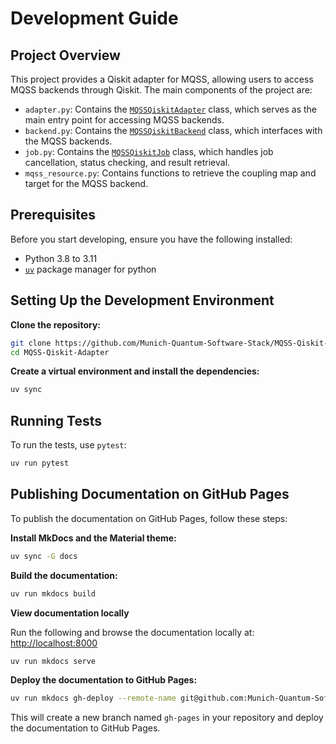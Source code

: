 # Development Guide

## Project Overview

This project provides a Qiskit adapter for MQSS, allowing users to access MQSS backends through
Qiskit. The main components of the project are:

- `adapter.py`: Contains the [`MQSSQiskitAdapter`](../api/mqss_adapter.md) class, which serves as
  the main entry point for accessing MQSS backends.
- `backend.py`: Contains the [`MQSSQiskitBackend`](../api/mqss_backend.md) class, which interfaces
  with the MQSS backends.
- `job.py`: Contains the [`MQSSQiskitJob`](../api/mqss_job.md) class, which handles job
  cancellation, status checking, and result retrieval.
- `mqss_resource.py`: Contains functions to retrieve the coupling map and target for the MQSS
  backend.

## Prerequisites

Before you start developing, ensure you have the following installed:

- Python 3.8 to 3.11
- [`uv`](https://docs.astral.sh/uv/) package manager for python

## Setting Up the Development Environment

**Clone the repository:**

```sh
git clone https://github.com/Munich-Quantum-Software-Stack/MQSS-Qiskit-Adapter.git
cd MQSS-Qiskit-Adapter
```

**Create a virtual environment and install the dependencies:**

```sh
uv sync
```

## Running Tests

To run the tests, use `pytest`:

```sh
uv run pytest
```

## Publishing Documentation on GitHub Pages

To publish the documentation on GitHub Pages, follow these steps:

**Install MkDocs and the Material theme:**

```sh
uv sync -G docs
```

**Build the documentation:**

```sh
uv run mkdocs build
```

**View documentation locally**

Run the following and browse the documentation locally at:
[http://localhost:8000](http://localhost:8000)

```sh
uv run mkdocs serve
```

**Deploy the documentation to GitHub Pages:**

```sh
uv run mkdocs gh-deploy --remote-name git@github.com:Munich-Quantum-Software-Stack/MQP-Qiskit-Provider-Documentation.git --remote-branch gh-pages
```

This will create a new branch named `gh-pages` in your repository and deploy the documentation to
GitHub Pages.

